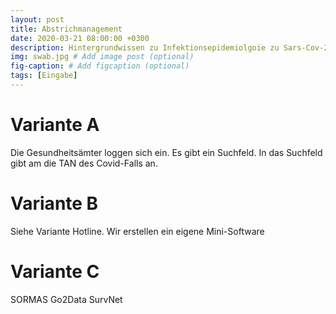 ```yaml
---
layout: post
title: Abstrichmanagement 
date: 2020-03-21 08:00:00 +0300
description: Hintergrundwissen zu Infektionsepidemiolgoie zu Sars-Cov-2 # Add post description (optional)
img: swab.jpg # Add image post (optional)
fig-caption: # Add figcaption (optional)
tags: [Eingabe]
---
```

# Variante A
Die Gesundheitsämter loggen sich ein. Es gibt ein Suchfeld. In das Suchfeld gibt am die TAN des Covid-Falls an.

# Variante B
Siehe Variante Hotline. Wir erstellen ein eigene Mini-Software

# Variante C
SORMAS 
Go2Data
SurvNet
